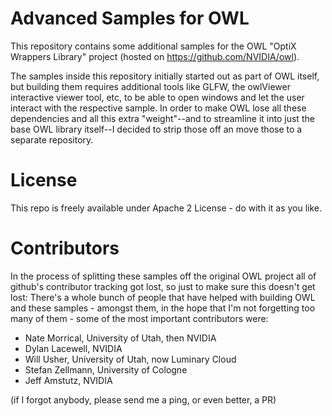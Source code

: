 # Advanced Samples for OWL

This repository contains some additional samples for the OWL "OptiX
Wrappers Library" project (hosted on https://github.com/NVIDIA/owl).

The samples inside this repository initially started out as part of
OWL itself, but building them requires additional tools like GLFW, the
owlViewer interactive viewer tool, etc, to be able to open windows and
let the user interact with the respective sample. In order to make OWL
lose all these dependencies and all this extra "weight"--and to
streamline it into just the base OWL library itself--I decided to
strip those off an move those to a separate repository.

# License

This repo is freely available under Apache 2 License - do with it as
you like.

# Contributors
 
In the process of splitting these samples off the original OWL project
all of github's contributor tracking got lost, so just to make sure
this doesn't get lost: There's a whole bunch of people that have
helped with building OWL and these samples - amongst them, in the hope
that I'm not forgetting too many of them - some of the most important
contributors were:

- Nate Morrical, University of Utah, then NVIDIA
- Dylan Lacewell, NVIDIA
- Will Usher, University of Utah, now Luminary Cloud
- Stefan Zellmann, University of Cologne
- Jeff Amstutz, NVIDIA

(if I forgot anybody, please send me a ping, or even better, a PR)

